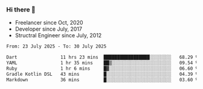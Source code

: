 ### Hi there 👋

- Freelancer since Oct, 2020
- Developer since July, 2017
- Structral Engineer since July, 2012

<!--START_SECTION:waka-->

```txt
From: 23 July 2025 - To: 30 July 2025

Dart                11 hrs 23 mins  █████████████████░░░░░░░░   68.29 %
YAML                1 hr 35 mins    ██▒░░░░░░░░░░░░░░░░░░░░░░   09.54 %
Ruby                1 hr 6 mins     █▓░░░░░░░░░░░░░░░░░░░░░░░   06.60 %
Gradle Kotlin DSL   43 mins         █░░░░░░░░░░░░░░░░░░░░░░░░   04.39 %
Markdown            36 mins         █░░░░░░░░░░░░░░░░░░░░░░░░   03.60 %
```

<!--END_SECTION:waka-->
